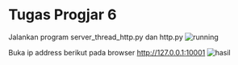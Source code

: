 # Tugas Progjar 6

Jalankan program  server_thread_http.py dan http.py
![running](run.PNG)

Buka ip address berikut pada browser http://127.0.0.1:10001 
![hasil](hasil_tugas6.png)

